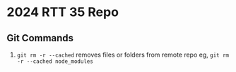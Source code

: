 # 2024 RTT 35 Repo



## Git Commands

1. `git rm -r --cached` removes files or folders from remote repo
     eg, `git rm -r --cached node_modules`